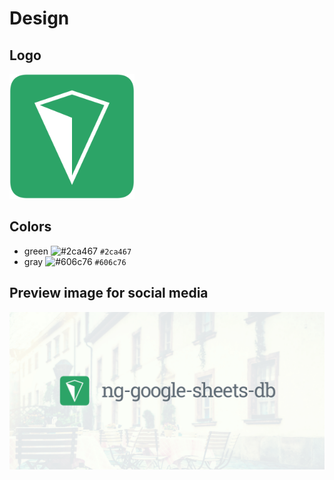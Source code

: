# Design

## Logo

<img width="200" height="200" src="ng-google-sheets-db-logo.png">

## Colors

- green ![#2ca467](https://placehold.it/20/2ca467/000000?text=+) `#2ca467`
- gray ![#606c76](https://placehold.it/20/606c76/000000?text=+) `#606c76`

## Preview image for social media

![ng-google-sheets-db social media preview image](ng-google-sheets-db-social-media-preview.png)
